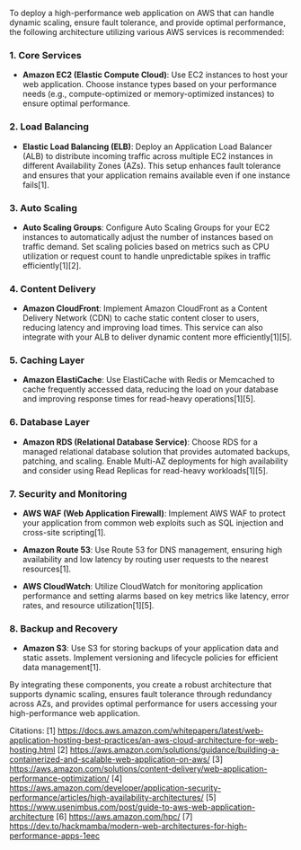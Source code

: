 To deploy a high-performance web application on AWS that can handle dynamic scaling, ensure fault tolerance, and provide optimal performance, the following architecture utilizing various AWS services is recommended:

### **1. Core Services**
- **Amazon EC2 (Elastic Compute Cloud)**: Use EC2 instances to host your web application. Choose instance types based on your performance needs (e.g., compute-optimized or memory-optimized instances) to ensure optimal performance.

### **2. Load Balancing**
- **Elastic Load Balancing (ELB)**: Deploy an Application Load Balancer (ALB) to distribute incoming traffic across multiple EC2 instances in different Availability Zones (AZs). This setup enhances fault tolerance and ensures that your application remains available even if one instance fails[1].

### **3. Auto Scaling**
- **Auto Scaling Groups**: Configure Auto Scaling Groups for your EC2 instances to automatically adjust the number of instances based on traffic demand. Set scaling policies based on metrics such as CPU utilization or request count to handle unpredictable spikes in traffic efficiently[1][2].

### **4. Content Delivery**
- **Amazon CloudFront**: Implement Amazon CloudFront as a Content Delivery Network (CDN) to cache static content closer to users, reducing latency and improving load times. This service can also integrate with your ALB to deliver dynamic content more efficiently[1][5].

### **5. Caching Layer**
- **Amazon ElastiCache**: Use ElastiCache with Redis or Memcached to cache frequently accessed data, reducing the load on your database and improving response times for read-heavy operations[1][5].

### **6. Database Layer**
- **Amazon RDS (Relational Database Service)**: Choose RDS for a managed relational database solution that provides automated backups, patching, and scaling. Enable Multi-AZ deployments for high availability and consider using Read Replicas for read-heavy workloads[1][5].

### **7. Security and Monitoring**
- **AWS WAF (Web Application Firewall)**: Implement AWS WAF to protect your application from common web exploits such as SQL injection and cross-site scripting[1].
  
- **Amazon Route 53**: Use Route 53 for DNS management, ensuring high availability and low latency by routing user requests to the nearest resources[1].

- **AWS CloudWatch**: Utilize CloudWatch for monitoring application performance and setting alarms based on key metrics like latency, error rates, and resource utilization[1][5].

### **8. Backup and Recovery**
- **Amazon S3**: Use S3 for storing backups of your application data and static assets. Implement versioning and lifecycle policies for efficient data management[1].

By integrating these components, you create a robust architecture that supports dynamic scaling, ensures fault tolerance through redundancy across AZs, and provides optimal performance for users accessing your high-performance web application.

Citations:
[1] https://docs.aws.amazon.com/whitepapers/latest/web-application-hosting-best-practices/an-aws-cloud-architecture-for-web-hosting.html
[2] https://aws.amazon.com/solutions/guidance/building-a-containerized-and-scalable-web-application-on-aws/
[3] https://aws.amazon.com/solutions/content-delivery/web-application-performance-optimization/
[4] https://aws.amazon.com/developer/application-security-performance/articles/high-availability-architectures/
[5] https://www.usenimbus.com/post/guide-to-aws-web-application-architecture
[6] https://aws.amazon.com/hpc/
[7] https://dev.to/hackmamba/modern-web-architectures-for-high-performance-apps-1eec